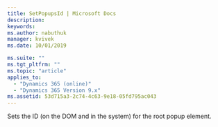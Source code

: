 ```yaml
---
title: SetPopupsId | Microsoft Docs
description: 
keywords:
ms.author: nabuthuk
manager: kvivek
ms.date: 10/01/2019

ms.suite: ""
ms.tgt_pltfrm: ""
ms.topic: "article"
applies_to: 
  - "Dynamics 365 (online)"
  - "Dynamics 365 Version 9.x"
ms.assetid: 53d715a3-2c74-4c63-9e18-05fd795ac043
---
```


Sets the ID (on the DOM and in the system) for the root popup element.
